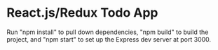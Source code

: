 # React.js/Redux Todo App

Run "npm install" to pull down dependencies, "npm build" to build the project, and "npm start" to set up the Express dev server at port 3000.